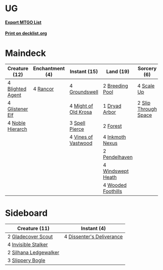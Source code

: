 # UG

#### [Export MTGO List](../collection/UG/UG.txt)
#### [Print on decklist.org](http://decklist.org/?deckmain=4%09Blighted%20Agent%0A2%09Breeding%20Pool%0A1%09Dryad%20Arbor%0A2%09Forest%0A4%09Glistener%20Elf%0A4%09Groundswell%0A4%09Inkmoth%20Nexus%0A4%09Might%20of%20Old%20Krosa%0A4%09Noble%20Hierarch%0A4%09Once%20Upon%20a%20Time%0A2%09Pendelhaven%0A4%09Rancor%0A4%09Scale%20Up%0A2%09Slip%20Through%20Space%0A3%09Spell%20Pierce%0A4%09Vines%20of%20Vastwood%0A4%09Windswept%20Heath%0A4%09Wooded%20Foothills&deckside=4%09Dissenter's%20Deliverance%0A2%09Gladecover%20Scout%0A4%09Invisible%20Stalker%0A2%09Silhana%20Ledgewalker%0A3%09Slippery%20Bogle)
# Maindeck

|                                       Creature (12)                                       |                                  Enchantment (4)                                  |                                         Instant (15)                                          |                                          Land (19)                                          |                                          Sorcery (6)                                          |   Unknown (4)    |
|-------------------------------------------------------------------------------------------|-----------------------------------------------------------------------------------|-----------------------------------------------------------------------------------------------|---------------------------------------------------------------------------------------------|-----------------------------------------------------------------------------------------------|------------------|
|4 [Blighted Agent](http://gatherer.wizards.com/Pages/Card/Details.aspx?multiverseid=214383)|4 [Rancor](http://gatherer.wizards.com/Pages/Card/Details.aspx?multiverseid=442175)|4 [Groundswell](http://gatherer.wizards.com/Pages/Card/Details.aspx?multiverseid=401657)       |2 [Breeding Pool](http://gatherer.wizards.com/Pages/Card/Details.aspx?multiverseid=97088)    |4 [Scale Up](http://gatherer.wizards.com/Pages/Card/Details.aspx?multiverseid=464128)          |4 Once Upon a Time|
|4 [Glistener Elf](http://gatherer.wizards.com/Pages/Card/Details.aspx?multiverseid=233052) |                                                                                   |4 [Might of Old Krosa](http://gatherer.wizards.com/Pages/Card/Details.aspx?multiverseid=425955)|1 [Dryad Arbor](http://gatherer.wizards.com/Pages/Card/Details.aspx?multiverseid=136196)     |2 [Slip Through Space](http://gatherer.wizards.com/Pages/Card/Details.aspx?multiverseid=407557)|                  |
|4 [Noble Hierarch](http://gatherer.wizards.com/Pages/Card/Details.aspx?multiverseid=179434)|                                                                                   |3 [Spell Pierce](http://gatherer.wizards.com/Pages/Card/Details.aspx?multiverseid=425876)      |2 [Forest](http://gatherer.wizards.com/Pages/Card/Details.aspx?multiverseid=439860)          |                                                                                               |                  |
|                                                                                           |                                                                                   |4 [Vines of Vastwood](http://gatherer.wizards.com/Pages/Card/Details.aspx?multiverseid=397747) |4 [Inkmoth Nexus](http://gatherer.wizards.com/Pages/Card/Details.aspx?multiverseid=213731)   |                                                                                               |                  |
|                                                                                           |                                                                                   |                                                                                               |2 [Pendelhaven](http://gatherer.wizards.com/Pages/Card/Details.aspx?multiverseid=442233)     |                                                                                               |                  |
|                                                                                           |                                                                                   |                                                                                               |4 [Windswept Heath](http://gatherer.wizards.com/Pages/Card/Details.aspx?multiverseid=405115) |                                                                                               |                  |
|                                                                                           |                                                                                   |                                                                                               |4 [Wooded Foothills](http://gatherer.wizards.com/Pages/Card/Details.aspx?multiverseid=405116)|                                                                                               |                  |


# Sideboard

|                                         Creature (11)                                         |                                            Instant (4)                                             |
|-----------------------------------------------------------------------------------------------|----------------------------------------------------------------------------------------------------|
|2 [Gladecover Scout](http://gatherer.wizards.com/Pages/Card/Details.aspx?multiverseid=220082)  |4 [Dissenter's Deliverance](http://gatherer.wizards.com/Pages/Card/Details.aspx?multiverseid=426866)|
|4 [Invisible Stalker](http://gatherer.wizards.com/Pages/Card/Details.aspx?multiverseid=220041) |                                                                                                    |
|2 [Silhana Ledgewalker](http://gatherer.wizards.com/Pages/Card/Details.aspx?multiverseid=96825)|                                                                                                    |
|3 [Slippery Bogle](http://gatherer.wizards.com/Pages/Card/Details.aspx?multiverseid=150999)    |                                                                                                    |

